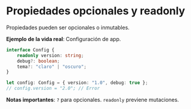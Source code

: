 # Propiedades opcionales y readonly

Propiedades pueden ser opcionales o inmutables.

**Ejemplo de la vida real**: Configuración de app.

```typescript
interface Config {
    readonly version: string;
    debug?: boolean;
    tema?: "claro" | "oscuro";
}

let config: Config = { version: "1.0", debug: true };
// config.version = "2.0"; // Error
```

**Notas importantes**: `?` para opcionales. `readonly` previene mutaciones.